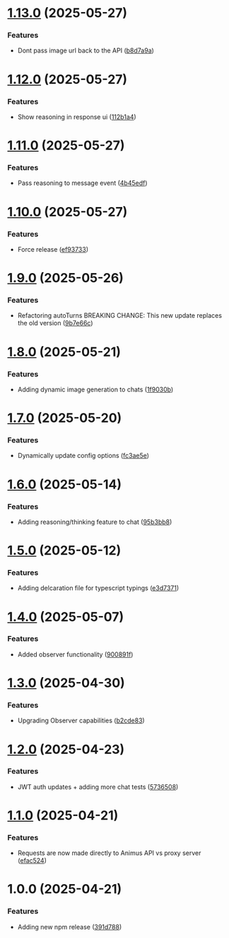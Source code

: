 # [1.13.0](https://github.com/AnimusAILabs/animus-client/compare/v1.12.0...v1.13.0) (2025-05-27)


### Features

* Dont pass image url back to the API ([b8d7a9a](https://github.com/AnimusAILabs/animus-client/commit/b8d7a9a9beba00532ed5fccd9cd87632e10d3c83))

# [1.12.0](https://github.com/AnimusAILabs/animus-client/compare/v1.11.0...v1.12.0) (2025-05-27)


### Features

* Show reasoning in response ui ([112b1a4](https://github.com/AnimusAILabs/animus-client/commit/112b1a4bfb0816ea2c45b9d8fb39148e1cba177b))

# [1.11.0](https://github.com/AnimusAILabs/animus-client/compare/v1.10.0...v1.11.0) (2025-05-27)


### Features

* Pass reasoning to message event ([4b45edf](https://github.com/AnimusAILabs/animus-client/commit/4b45edf29a43d1944c2466ef88446dd9b2fa5bcc))

# [1.10.0](https://github.com/AnimusAILabs/animus-client/compare/v1.9.0...v1.10.0) (2025-05-27)


### Features

* Force release ([ef93733](https://github.com/AnimusAILabs/animus-client/commit/ef937334543bb98976125f7a9a4ecca46f23eff5))

# [1.9.0](https://github.com/AnimusAILabs/animus-client/compare/v1.8.0...v1.9.0) (2025-05-26)


### Features

* Refactoring autoTurns BREAKING CHANGE: This new update replaces the old version ([9b7e66c](https://github.com/AnimusAILabs/animus-client/commit/9b7e66c448ddad39678972ccfbf0a8152adbf1d7))

# [1.8.0](https://github.com/AnimusAILabs/animus-client/compare/v1.7.0...v1.8.0) (2025-05-21)


### Features

* Adding dynamic image generation to chats ([1f9030b](https://github.com/AnimusAILabs/animus-client/commit/1f9030b21ae465ce8c344751534e1acfa2b52d7a))

# [1.7.0](https://github.com/AnimusAILabs/animus-client/compare/v1.6.0...v1.7.0) (2025-05-20)


### Features

* Dynamically update config options ([fc3ae5e](https://github.com/AnimusAILabs/animus-client/commit/fc3ae5e586b30714f348c51241cccdb77c8dc376))

# [1.6.0](https://github.com/AnimusAILabs/animus-client/compare/v1.5.0...v1.6.0) (2025-05-14)


### Features

* Adding reasoning/thinking feature to chat ([95b3bb8](https://github.com/AnimusAILabs/animus-client/commit/95b3bb8cc78aa5516f5d24d9ec9f035c8953af76))

# [1.5.0](https://github.com/AnimusAILabs/animus-client/compare/v1.4.0...v1.5.0) (2025-05-12)


### Features

* Adding delcaration file for typescript typings ([e3d7371](https://github.com/AnimusAILabs/animus-client/commit/e3d7371a6698f8f87c8605f8bd816b5ea5d49e57))

# [1.4.0](https://github.com/AnimusAILabs/animus-client/compare/v1.3.0...v1.4.0) (2025-05-07)


### Features

* Added observer functionality ([900891f](https://github.com/AnimusAILabs/animus-client/commit/900891f50cf7806afe0597f6dbc3ac36ab2ab79c))

# [1.3.0](https://github.com/AnimusAILabs/animus-client/compare/v1.2.0...v1.3.0) (2025-04-30)


### Features

* Upgrading Observer capabilities ([b2cde83](https://github.com/AnimusAILabs/animus-client/commit/b2cde839c8165c74ceab91c8d0ad89aba2f5c8ee))

# [1.2.0](https://github.com/AnimusAILabs/animus-client/compare/v1.1.0...v1.2.0) (2025-04-23)


### Features

* JWT auth updates + adding more chat tests ([5736508](https://github.com/AnimusAILabs/animus-client/commit/5736508c13601a082932ab6592ccd3f27abfdef7))

# [1.1.0](https://github.com/AnimusAILabs/animus-client/compare/v1.0.0...v1.1.0) (2025-04-21)


### Features

* Requests are now made directly to Animus API vs proxy server ([efac524](https://github.com/AnimusAILabs/animus-client/commit/efac5248704ed375438d930311c0119576032d0e))

# 1.0.0 (2025-04-21)


### Features

* Adding new npm release ([391d788](https://github.com/AnimusAILabs/animus-client/commit/391d78897462d49d9ab8b3e4d45f366fd2704cb2))
